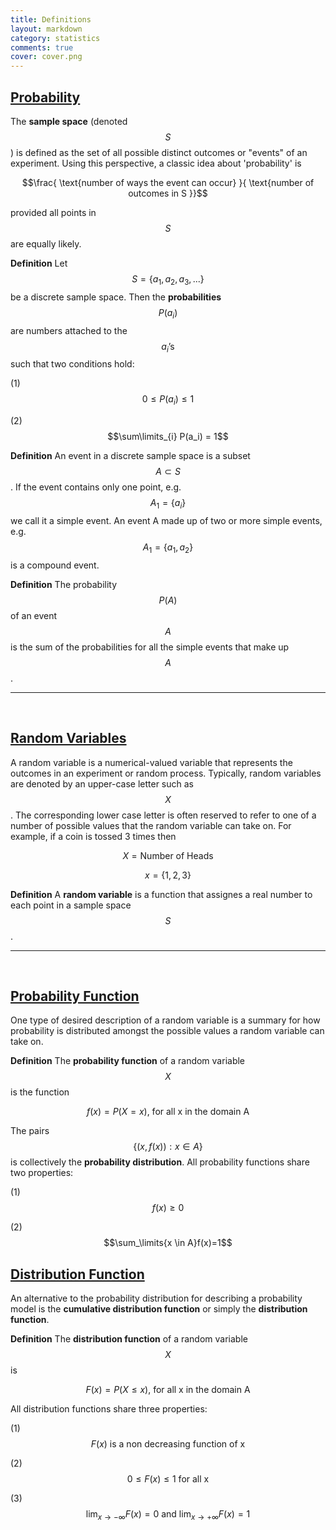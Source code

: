 ```yaml
---
title: Definitions
layout: markdown
category: statistics
comments: true
cover: cover.png
---
```


## <a href="#probability" name="probability">Probability</a>

The **sample space** (denoted $$S$$) is defined as the set of all possible distinct outcomes or "events" of an experiment. Using this perspective, a classic idea about 'probability' is

$$\frac{ \text{number of ways the event can occur} }{ \text{number of outcomes in S }}$$

provided all points in $$S$$ are equally likely.

**Definition** Let $$S = \{a_1, a_2, a_3, ...\}$$ be a discrete sample space. Then the **probabilities** $$P(a_i)$$ are numbers attached to the $$a_i\text{'s}$$ such that two conditions hold:

(1) $$0 \leq P(a_i) \leq1$$

(2) $$\sum\limits_{i} P(a_i) = 1$$


**Definition** An event in a discrete sample space is a subset $$A\subset S$$. If the event contains only one point, e.g. $$A_1 = \{a_i\}$$ we call it a simple event. An event A made up of two or more simple events, e.g. $$A_1 = \{a_1, a_2\}$$ is a compound event.

**Definition** The probability $$P(A)$$ of an event $$A$$ is the sum of the probabilities for all the simple events that make up $$A$$.

***
<br/>

## <a href="#randomVariables" name="randomVariables">Random Variables</a>

A random variable is a numerical-valued variable that represents the outcomes in an experiment or random process. Typically, random variables are denoted by an upper-case letter such as $$X$$. The corresponding lower case letter is often reserved to refer to one of a number of possible values that the random variable can take on. For example, if a coin is tossed 3 times then

$$X=\text{Number of Heads}$$

$$x=\{1, 2, 3\}$$

**Definition** A **random variable** is a function that assignes a real number to each point in a sample space $$S$$.

***
<br/>

## <a href="#probabilityFunction" name="probabilityFunction">Probability Function</a>

One type of desired description of a random variable is a summary for how probability is distributed amongst the possible values a random variable can take on.

**Definition** The **probability function**  of a random variable $$X$$ is the function

$$f(x)=P(X=x)\text{, for all x in the domain A }$$

The pairs $$\{(x, f(x)):x \in A\}$$ is collectively the **probability distribution**. All probability functions share two properties:

(1) $$f(x)\geq0$$

(2) $$\sum_\limits{x \in A}f(x)=1$$

## <a href="#distributionFunction" name="distributionFunction">Distribution Function</a>

An alternative to the probability distribution for describing a probability model is the **cumulative distribution function** or simply the **distribution function**.

**Definition** The **distribution function** of a random variable $$X$$ is

$$F(x)=P(X\leq x)\text{, for all x in the domain A }$$

All distribution functions share three properties:

(1) $$F(x)\text{ is a non decreasing function of x}$$

(2) $$0\leq F(x) \leq 1 \text{  for all x }$$

(3) $$\lim_{x\to-\infty} F(x)=0 \text{ and } \lim_{x\to+\infty} F(x)=1$$
